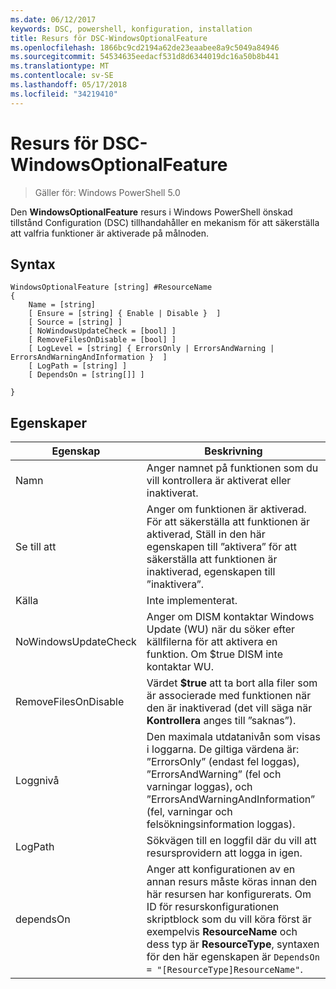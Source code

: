 ```yaml
---
ms.date: 06/12/2017
keywords: DSC, powershell, konfiguration, installation
title: Resurs för DSC-WindowsOptionalFeature
ms.openlocfilehash: 1866bc9cd2194a62de23eaabee8a9c5049a84946
ms.sourcegitcommit: 54534635eedacf531d8d6344019dc16a50b8b441
ms.translationtype: MT
ms.contentlocale: sv-SE
ms.lasthandoff: 05/17/2018
ms.locfileid: "34219410"
---
```

# <a name="dsc-windowsoptionalfeature-resource"></a>Resurs för DSC-WindowsOptionalFeature

> Gäller för: Windows PowerShell 5.0

Den **WindowsOptionalFeature** resurs i Windows PowerShell önskad tillstånd Configuration (DSC) tillhandahåller en mekanism för att säkerställa att valfria funktioner är aktiverade på målnoden.

## <a name="syntax"></a>Syntax

```
WindowsOptionalFeature [string] #ResourceName
{
    Name = [string]
    [ Ensure = [string] { Enable | Disable }  ]
    [ Source = [string] ]
    [ NoWindowsUpdateCheck = [bool] ]
    [ RemoveFilesOnDisable = [bool] ]
    [ LogLevel = [string] { ErrorsOnly | ErrorsAndWarning | ErrorsAndWarningAndInformation }  ]
    [ LogPath = [string] ]
    [ DependsOn = [string[]] ]

}
```

## <a name="properties"></a>Egenskaper

|  Egenskap  |  Beskrivning   |
|---|---|
| Namn| Anger namnet på funktionen som du vill kontrollera är aktiverat eller inaktiverat.|
| Se till att| Anger om funktionen är aktiverad. För att säkerställa att funktionen är aktiverad, Ställ in den här egenskapen till ”aktivera” för att säkerställa att funktionen är inaktiverad, egenskapen till ”inaktivera”.|
| Källa| Inte implementerat.|
| NoWindowsUpdateCheck| Anger om DISM kontaktar Windows Update (WU) när du söker efter källfilerna för att aktivera en funktion. Om $true DISM inte kontaktar WU.|
| RemoveFilesOnDisable| Värdet **$true** att ta bort alla filer som är associerade med funktionen när den är inaktiverad (det vill säga när **Kontrollera** anges till ”saknas”).|
| Loggnivå| Den maximala utdatanivån som visas i loggarna. De giltiga värdena är: ”ErrorsOnly” (endast fel loggas), ”ErrorsAndWarning” (fel och varningar loggas), och ”ErrorsAndWarningAndInformation” (fel, varningar och felsökningsinformation loggas).|
| LogPath| Sökvägen till en loggfil där du vill att resursprovidern att logga in igen.|
| dependsOn| Anger att konfigurationen av en annan resurs måste köras innan den här resursen har konfigurerats. Om ID för resurskonfigurationen skriptblock som du vill köra först är exempelvis __ResourceName__ och dess typ är __ResourceType__, syntaxen för den här egenskapen är `DependsOn = "[ResourceType]ResourceName"`.|